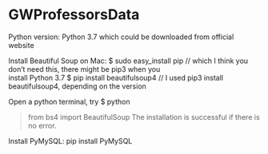# GWProfessorsData

Python version: Python 3.7 which could be downloaded from official website

Install Beautiful Soup on Mac:
$ sudo easy_install pip      // which I think you don’t need this, there might be pip3 when you     
                                             install Python 3.7
$ pip install beautifulsoup4  // I used  pip3 install beautifulsoup4, depending on the version

Open a python terminal, try
$ python
> from bs4 import BeautifulSoup
The installation is successful if there is no error.

Install PyMySQL:
pip install PyMySQL
